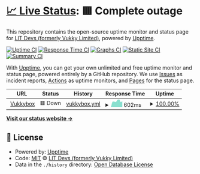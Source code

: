 # [📈 Live Status](https://status.vukkybox.com): <!--live status--> **🟥 Complete outage**

This repository contains the open-source uptime monitor and status page for [LIT Devs (formerly Vukky Limited)](https://status.vukkybox.com), powered by [Upptime](https://github.com/upptime/upptime).

[![Uptime CI](https://github.com/litdevs/upptime/workflows/Uptime%20CI/badge.svg)](https://github.com/litdevs/upptime/actions?query=workflow%3A%22Uptime+CI%22)
[![Response Time CI](https://github.com/litdevs/upptime/workflows/Response%20Time%20CI/badge.svg)](https://github.com/litdevs/upptime/actions?query=workflow%3A%22Response+Time+CI%22)
[![Graphs CI](https://github.com/litdevs/upptime/workflows/Graphs%20CI/badge.svg)](https://github.com/litdevs/upptime/actions?query=workflow%3A%22Graphs+CI%22)
[![Static Site CI](https://github.com/litdevs/upptime/workflows/Static%20Site%20CI/badge.svg)](https://github.com/litdevs/upptime/actions?query=workflow%3A%22Static+Site+CI%22)
[![Summary CI](https://github.com/litdevs/upptime/workflows/Summary%20CI/badge.svg)](https://github.com/litdevs/upptime/actions?query=workflow%3A%22Summary+CI%22)

With [Upptime](https://upptime.js.org), you can get your own unlimited and free uptime monitor and status page, powered entirely by a GitHub repository. We use [Issues](https://github.com/litdevs/upptime/issues) as incident reports, [Actions](https://github.com/litdevs/upptime/actions) as uptime monitors, and [Pages](https://status.vukkybox.com) for the status page.

<!--start: status pages-->
<!-- This summary is generated by Upptime (https://github.com/upptime/upptime) -->
<!-- Do not edit this manually, your changes will be overwritten -->
<!-- prettier-ignore -->
| URL | Status | History | Response Time | Uptime |
| --- | ------ | ------- | ------------- | ------ |
| <img alt="" src="https://vukkybox.com/resources/icons/192.png" height="13"> [Vukkybox](https://vukkybox.com) | 🟥 Down | [vukkybox.yml](https://github.com/LITdevs/upptime/commits/HEAD/history/vukkybox.yml) | <details><summary><img alt="Response time graph" src="./graphs/vukkybox/response-time-week.png" height="20"> 602ms</summary><br><a href="https://status.litdevs.org/history/vukkybox"><img alt="Response time 546" src="https://img.shields.io/endpoint?url=https%3A%2F%2Fraw.githubusercontent.com%2FLITdevs%2Fupptime%2FHEAD%2Fapi%2Fvukkybox%2Fresponse-time.json"></a><br><a href="https://status.litdevs.org/history/vukkybox"><img alt="24-hour response time 601" src="https://img.shields.io/endpoint?url=https%3A%2F%2Fraw.githubusercontent.com%2FLITdevs%2Fupptime%2FHEAD%2Fapi%2Fvukkybox%2Fresponse-time-day.json"></a><br><a href="https://status.litdevs.org/history/vukkybox"><img alt="7-day response time 602" src="https://img.shields.io/endpoint?url=https%3A%2F%2Fraw.githubusercontent.com%2FLITdevs%2Fupptime%2FHEAD%2Fapi%2Fvukkybox%2Fresponse-time-week.json"></a><br><a href="https://status.litdevs.org/history/vukkybox"><img alt="30-day response time 546" src="https://img.shields.io/endpoint?url=https%3A%2F%2Fraw.githubusercontent.com%2FLITdevs%2Fupptime%2FHEAD%2Fapi%2Fvukkybox%2Fresponse-time-month.json"></a><br><a href="https://status.litdevs.org/history/vukkybox"><img alt="1-year response time 546" src="https://img.shields.io/endpoint?url=https%3A%2F%2Fraw.githubusercontent.com%2FLITdevs%2Fupptime%2FHEAD%2Fapi%2Fvukkybox%2Fresponse-time-year.json"></a></details> | <details><summary><a href="https://status.litdevs.org/history/vukkybox">100.00%</a></summary><a href="https://status.litdevs.org/history/vukkybox"><img alt="All-time uptime 99.91%" src="https://img.shields.io/endpoint?url=https%3A%2F%2Fraw.githubusercontent.com%2FLITdevs%2Fupptime%2FHEAD%2Fapi%2Fvukkybox%2Fuptime.json"></a><br><a href="https://status.litdevs.org/history/vukkybox"><img alt="24-hour uptime 100.00%" src="https://img.shields.io/endpoint?url=https%3A%2F%2Fraw.githubusercontent.com%2FLITdevs%2Fupptime%2FHEAD%2Fapi%2Fvukkybox%2Fuptime-day.json"></a><br><a href="https://status.litdevs.org/history/vukkybox"><img alt="7-day uptime 100.00%" src="https://img.shields.io/endpoint?url=https%3A%2F%2Fraw.githubusercontent.com%2FLITdevs%2Fupptime%2FHEAD%2Fapi%2Fvukkybox%2Fuptime-week.json"></a><br><a href="https://status.litdevs.org/history/vukkybox"><img alt="30-day uptime 99.91%" src="https://img.shields.io/endpoint?url=https%3A%2F%2Fraw.githubusercontent.com%2FLITdevs%2Fupptime%2FHEAD%2Fapi%2Fvukkybox%2Fuptime-month.json"></a><br><a href="https://status.litdevs.org/history/vukkybox"><img alt="1-year uptime 99.91%" src="https://img.shields.io/endpoint?url=https%3A%2F%2Fraw.githubusercontent.com%2FLITdevs%2Fupptime%2FHEAD%2Fapi%2Fvukkybox%2Fuptime-year.json"></a></details>

<!--end: status pages-->

[**Visit our status website →**](https://status.vukkybox.com)

## 📄 License

- Powered by: [Upptime](https://github.com/upptime/upptime)
- Code: [MIT](./LICENSE) © [LIT Devs (formerly Vukky Limited)](https://status.vukkybox.com)
- Data in the `./history` directory: [Open Database License](https://opendatacommons.org/licenses/odbl/1-0/)
